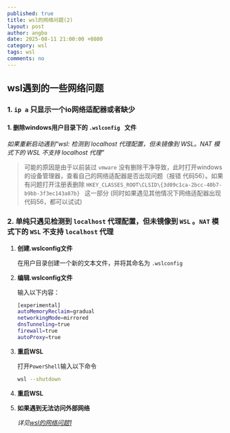 ```yaml
---
published: true
title: wsl的网络问题(2)
layout: post
author: angbo
date: 2025-08-11 21:00:00 +0800  
category: wsl
tags: wsl
comments: no
---
```



## **wsl遇到的一些网络问题**

### **1. `ip a` 只显示一个io网络适配器或者缺少**

#### 1. 删除windows用户目录下的 `.wslconfig ` 文件  

  *如果重新启动遇到“wsl: 检测到 localhost 代理配置，但未镜像到 WSL。NAT 模式下的 WSL 不支持 localhost 代理”*   

> 可能的原因是由于以前装过 `vmware` 没有删除干净导致，此时打开windows的设备管理器，查看自己的网络适配器是否出现问题（报错 代码56）。如果有问题打开注册表删除 `HKEY_CLASSES_ROOT\CLSID\{3d09c1ca-2bcc-40b7-b9bb-3f3ec143a87b} ` 这一部分 (同时如果遇见其他情况下网络适配器出现代码56，都可以试试)

### **2. 单纯只遇见检测到 ` localhost ` 代理配置，但未镜像到 `WSL` 。`NAT` 模式下的 `WSL` 不支持 `localhost` 代理**

1. **创建.wslconfig文件**

    在用户目录创建一个新的文本文件，并将其命名为 `.wslconfig`

2. **编辑.wslconfig文件**

    输入以下内容：

    ```bash
    [experimental]
    autoMemoryReclaim=gradual
    networkingMode=mirrored
    dnsTunneling=true
    firewall=true
    autoProxy=true
    ```

3. **重启WSL**

   打开`PowerShell`输入以下命令  
   
   ```bash
   wsl --shutdown
   ```

4. **重启WSL**

5. **如果遇到无法访问外部网络**

   *详见[wsl的网络问题1](#./2025-08-11-wsl的网络问题1.md)*



 
